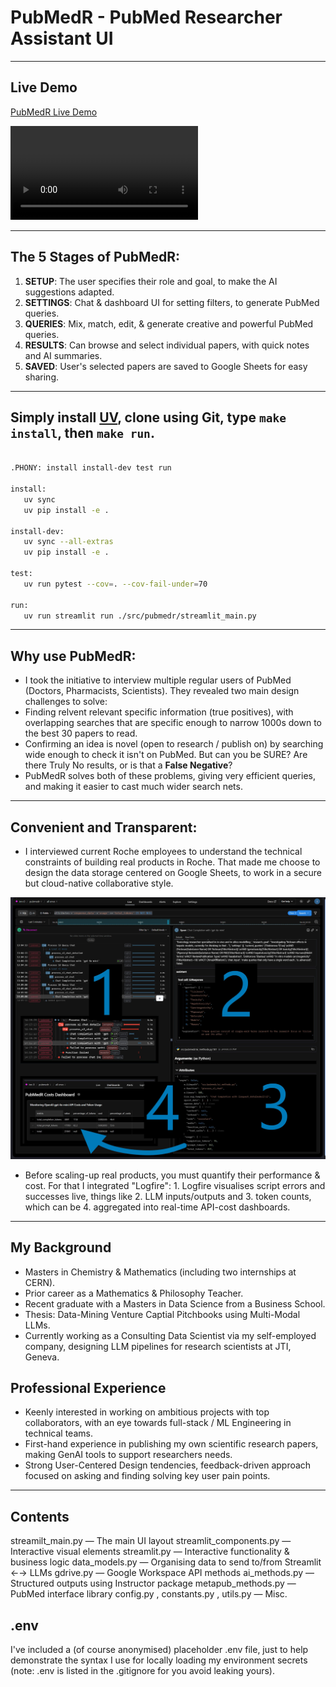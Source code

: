 # **PubMedR - PubMed Researcher Assistant UI**


---

## **Live Demo**

[PubMedR Live Demo](https://pubmedr.replit.app)

![PubMedR Video](./assets/PubMedR.mp4)


---


## **The 5 Stages of PubMedR**:
   1. **SETUP**: The user specifies their role and goal, to make the AI suggestions adapted.
   2. **SETTINGS**: Chat & dashboard UI for setting filters, to generate PubMed queries.
   3. **QUERIES**: Mix, match, edit, & generate creative and powerful PubMed queries.
   4. **RESULTS**: Can browse and select individual papers, with quick notes and AI summaries.
   5. **SAVED**: User's selected papers are saved to Google Sheets for easy sharing.

---


## Simply install [UV](https://docs.astral.sh/uv/), clone using Git, type `make install`, then `make run`.


```bash

.PHONY: install install-dev test run

install:
   uv sync
   uv pip install -e .

install-dev:
   uv sync --all-extras
   uv pip install -e .

test:
   uv run pytest --cov=. --cov-fail-under=70

run:
   uv run streamlit run ./src/pubmedr/streamlit_main.py

```

---

## **Why use PubMedR**:
   - I took the initiative to interview multiple regular users of PubMed (Doctors, Pharmacists, Scientists). They revealed two main design challenges to solve:
   - Finding relvent relevant specific information (true positives), with overlapping searches that are specific enough to narrow 1000s down to the best 30 papers to read.
   - Confirming an idea is novel (open to research / publish on) by searching wide enough to check it isn't on PubMed. But can you be SURE? Are there Truly No results, or is that a __False Negative__?
   - PubMedR solves both of these problems, giving very efficient queries, and making it easier to cast much wider search nets.

---

## **Convenient and Transparent**:
   - I interviewed current Roche employees to understand the technical constraints of building real products in Roche. That made me choose to design the data storage centered on Google Sheets, to work in a secure but cloud-native collaborative style.
 
![logfire picture](./assets/Logfire.jpg)

   - Before scaling-up real products, you must quantify their performance & cost. For that I integrated "Logfire": 1. Logfire visualises script errors and successes live, things like 2. LLM inputs/outputs and 3. token counts, which can be 4. aggregated into real-time API-cost dashboards.

---

## **My Background**
- Masters in Chemistry & Mathematics (including two internships at CERN).
- Prior career as a Mathematics & Philosophy Teacher.
- Recent graduate with a Masters in Data Science from a Business School.
- Thesis: Data-Mining Venture Captial Pitchbooks using Multi-Modal LLMs.
- Currently working as a Consulting Data Scientist via my self-employed company, designing LLM pipelines for research scientists at JTI, Geneva.

## **Professional Experience**
- Keenly interested in working on ambitious projects with top collaborators, with an eye towards full-stack / ML Engineering in technical teams.
- First-hand experience in publishing my own scientific research papers, making GenAI tools to support researchers needs.
- Strong User-Centered Design tendencies, feedback-driven approach focused on asking and finding solving key user pain points.

---


## Contents

streamilt_main.py  —  The main UI layout
streamlit_components.py  — Interactive visual elements
streamlit.py — Interactive functionality & business logic
data_models.py — Organising data to send to/from Streamlit ←→ LLMs
gdrive.py — Google Workspace API methods
ai_methods.py — Structured outputs using Instructor package
metapub_methods.py — PubMed interface library
config.py , constants.py , utils.py — Misc.

## .env

I've included a (of course anonymised) placeholder .env file, just to help demonstrate the syntax I use for locally loading my environment secrets (note: .env is listed in the .gitignore for you avoid leaking yours).
